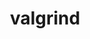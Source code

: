 ---
title: "valgrind"
layout: cache
categories: [package, develop]
meta: {"compilers": ["gcc@=11.4.0", "gcc@=13.2.0"], "num_specs": 28, "num_specs_by_stack": {"e4s": 10, "e4s-neoverse_v1": 6, "ml-linux-aarch64-cpu": 3, "ml-linux-aarch64-cuda": 3, "ml-linux-x86_64-cpu": 3, "ml-linux-x86_64-cuda": 3, "root": 28}, "oss": ["ubuntu22.04", "ubuntu24.04"], "platforms": ["linux"], "stacks": ["e4s", "e4s-neoverse_v1", "ml-linux-aarch64-cpu", "ml-linux-aarch64-cuda", "ml-linux-x86_64-cpu", "ml-linux-x86_64-cuda", "root"], "targets": ["aarch64", "neoverse_v1", "x86_64_v3"], "versions": ["3.23.0"]}
spec_details: [{"compiler": "gcc@=11.4.0", "hash": "3ma36j4rsyqb4hg4ibckqonrgly2wyal", "os": "ubuntu22.04", "platform": "linux", "size": "-", "stacks": ["e4s", "root"], "target": "x86_64_v3", "variants": ["+boost", "build_system=autotools", "libs=shared,static", "+mpi", "+only64bit", "~ubsan"], "versions": ["3.23.0"]}, {"compiler": "gcc@=13.2.0", "hash": "3tz5pj6aj3yubvgdgd2heuregceuqpie", "os": "ubuntu24.04", "platform": "linux", "size": "-", "stacks": ["ml-linux-aarch64-cuda", "root"], "target": "aarch64", "variants": ["+boost", "build_system=autotools", "libs=shared,static", "+mpi", "+only64bit", "~ubsan"], "versions": ["3.23.0"]}, {"compiler": "gcc@=11.4.0", "hash": "7bx42n73bimlpkgk3enpdyx5muxldpfz", "os": "ubuntu22.04", "platform": "linux", "size": "-", "stacks": ["e4s-neoverse_v1", "root"], "target": "neoverse_v1", "variants": ["+boost", "build_system=autotools", "libs=shared,static", "+mpi", "+only64bit", "~ubsan"], "versions": ["3.23.0"]}, {"compiler": "gcc@=11.4.0", "hash": "7eyr4v2sobhl5n6cjoccbjs3x64vtub6", "os": "ubuntu22.04", "platform": "linux", "size": "-", "stacks": ["e4s", "root"], "target": "x86_64_v3", "variants": ["+boost", "build_system=autotools", "libs=shared,static", "+mpi", "+only64bit", "~ubsan"], "versions": ["3.23.0"]}, {"compiler": "gcc@=11.4.0", "hash": "ctxptrysfwpkhec7nca7njfijof3ppwn", "os": "ubuntu22.04", "platform": "linux", "size": "-", "stacks": ["e4s", "root"], "target": "x86_64_v3", "variants": ["+boost", "build_system=autotools", "libs=shared,static", "+mpi", "+only64bit", "~ubsan"], "versions": ["3.23.0"]}, {"compiler": "gcc@=11.4.0", "hash": "dfvgnqncwyesl2pni5jnvcvj2ssnbkhz", "os": "ubuntu22.04", "platform": "linux", "size": "-", "stacks": ["e4s", "root"], "target": "x86_64_v3", "variants": ["+boost", "build_system=autotools", "libs=shared,static", "+mpi", "+only64bit", "~ubsan"], "versions": ["3.23.0"]}, {"compiler": "gcc@=11.4.0", "hash": "dvjygtrsj2lrk3tszey2fs2pkrpyibp3", "os": "ubuntu22.04", "platform": "linux", "size": "-", "stacks": ["e4s-neoverse_v1", "root"], "target": "neoverse_v1", "variants": ["+boost", "build_system=autotools", "libs=shared,static", "+mpi", "+only64bit", "~ubsan"], "versions": ["3.23.0"]}, {"compiler": "gcc@=11.4.0", "hash": "e24x6ribzsmfzmjni3ft3tgekrsaql3u", "os": "ubuntu22.04", "platform": "linux", "size": "-", "stacks": ["e4s-neoverse_v1", "root"], "target": "neoverse_v1", "variants": ["+boost", "build_system=autotools", "libs=shared,static", "+mpi", "+only64bit", "~ubsan"], "versions": ["3.23.0"]}, {"compiler": "gcc@=13.2.0", "hash": "ga5kpliojeximmdvpk4yh2swdsugzma6", "os": "ubuntu24.04", "platform": "linux", "size": "-", "stacks": ["ml-linux-x86_64-cpu", "root"], "target": "x86_64_v3", "variants": ["+boost", "build_system=autotools", "libs=shared,static", "+mpi", "+only64bit", "~ubsan"], "versions": ["3.23.0"]}, {"compiler": "gcc@=13.2.0", "hash": "gcjzvzoerh6raqwg4rlln76xt3gvjnqp", "os": "ubuntu24.04", "platform": "linux", "size": "-", "stacks": ["ml-linux-aarch64-cpu", "root"], "target": "aarch64", "variants": ["+boost", "build_system=autotools", "libs=shared,static", "+mpi", "+only64bit", "~ubsan"], "versions": ["3.23.0"]}, {"compiler": "gcc@=13.2.0", "hash": "gzvighaxn2tbc7ownufeph56rs7rjwyb", "os": "ubuntu24.04", "platform": "linux", "size": "-", "stacks": ["ml-linux-x86_64-cpu", "root"], "target": "x86_64_v3", "variants": ["+boost", "build_system=autotools", "libs=shared,static", "+mpi", "+only64bit", "~ubsan"], "versions": ["3.23.0"]}, {"compiler": "gcc@=11.4.0", "hash": "hitffcj6xbbfln5dzydn6lzoin2z3qol", "os": "ubuntu22.04", "platform": "linux", "size": "-", "stacks": ["e4s", "root"], "target": "x86_64_v3", "variants": ["+boost", "build_system=autotools", "libs=shared,static", "+mpi", "+only64bit", "~ubsan"], "versions": ["3.23.0"]}, {"compiler": "gcc@=13.2.0", "hash": "jrlr6lokh5grt2kdbevfmcdizqjnb5uf", "os": "ubuntu24.04", "platform": "linux", "size": "-", "stacks": ["ml-linux-aarch64-cpu", "root"], "target": "aarch64", "variants": ["+boost", "build_system=autotools", "libs=shared,static", "+mpi", "+only64bit", "~ubsan"], "versions": ["3.23.0"]}, {"compiler": "gcc@=11.4.0", "hash": "kwzhiysap4jxglbha75lsm6sg5qx23cg", "os": "ubuntu22.04", "platform": "linux", "size": "-", "stacks": ["e4s", "root"], "target": "x86_64_v3", "variants": ["+boost", "build_system=autotools", "libs=shared,static", "+mpi", "+only64bit", "~ubsan"], "versions": ["3.23.0"]}, {"compiler": "gcc@=13.2.0", "hash": "lvh5vcwalkt2rq4dbf5riye3suddb5bs", "os": "ubuntu24.04", "platform": "linux", "size": "-", "stacks": ["ml-linux-x86_64-cpu", "root"], "target": "x86_64_v3", "variants": ["+boost", "build_system=autotools", "libs=shared,static", "+mpi", "+only64bit", "~ubsan"], "versions": ["3.23.0"]}, {"compiler": "gcc@=11.4.0", "hash": "m45vz27hmhgcliwwckubd6rohf56a7w5", "os": "ubuntu22.04", "platform": "linux", "size": "-", "stacks": ["e4s-neoverse_v1", "root"], "target": "neoverse_v1", "variants": ["+boost", "build_system=autotools", "libs=shared,static", "+mpi", "+only64bit", "~ubsan"], "versions": ["3.23.0"]}, {"compiler": "gcc@=11.4.0", "hash": "mabqwwfzazpfjkqwmgjr3rpjye3b6tma", "os": "ubuntu22.04", "platform": "linux", "size": "-", "stacks": ["e4s-neoverse_v1", "root"], "target": "neoverse_v1", "variants": ["+boost", "build_system=autotools", "libs=shared,static", "+mpi", "+only64bit", "~ubsan"], "versions": ["3.23.0"]}, {"compiler": "gcc@=13.2.0", "hash": "mtdxws7oczywgz3klle7dmqptfpur67j", "os": "ubuntu24.04", "platform": "linux", "size": "-", "stacks": ["ml-linux-aarch64-cpu", "root"], "target": "aarch64", "variants": ["+boost", "build_system=autotools", "libs=shared,static", "+mpi", "+only64bit", "~ubsan"], "versions": ["3.23.0"]}, {"compiler": "gcc@=13.2.0", "hash": "pqcihnvhcfvjz4qxdgygqssa7hqfsfwp", "os": "ubuntu24.04", "platform": "linux", "size": "-", "stacks": ["ml-linux-x86_64-cuda", "root"], "target": "x86_64_v3", "variants": ["+boost", "build_system=autotools", "libs=shared,static", "+mpi", "+only64bit", "~ubsan"], "versions": ["3.23.0"]}, {"compiler": "gcc@=11.4.0", "hash": "rzsxcvpvhvlbsjppe7tcrprgdhvqhwfg", "os": "ubuntu22.04", "platform": "linux", "size": "-", "stacks": ["e4s", "root"], "target": "x86_64_v3", "variants": ["+boost", "build_system=autotools", "libs=shared,static", "+mpi", "+only64bit", "~ubsan"], "versions": ["3.23.0"]}, {"compiler": "gcc@=13.2.0", "hash": "sffyt7cv7t6hli35mtrnutot5jri7qzw", "os": "ubuntu24.04", "platform": "linux", "size": "-", "stacks": ["ml-linux-aarch64-cuda", "root"], "target": "aarch64", "variants": ["+boost", "build_system=autotools", "libs=shared,static", "+mpi", "+only64bit", "~ubsan"], "versions": ["3.23.0"]}, {"compiler": "gcc@=13.2.0", "hash": "spq5qi2nw3tzhhyfdtpe3zlrnkeg5zju", "os": "ubuntu24.04", "platform": "linux", "size": "-", "stacks": ["ml-linux-x86_64-cuda", "root"], "target": "x86_64_v3", "variants": ["+boost", "build_system=autotools", "libs=shared,static", "+mpi", "+only64bit", "~ubsan"], "versions": ["3.23.0"]}, {"compiler": "gcc@=11.4.0", "hash": "tlb5yswk6mkyguhmr22jssn3sojafz5g", "os": "ubuntu22.04", "platform": "linux", "size": "-", "stacks": ["e4s", "root"], "target": "x86_64_v3", "variants": ["+boost", "build_system=autotools", "libs=shared,static", "+mpi", "+only64bit", "~ubsan"], "versions": ["3.23.0"]}, {"compiler": "gcc@=13.2.0", "hash": "txvgefysaube6uwnzcc3m4z47ozedwjw", "os": "ubuntu24.04", "platform": "linux", "size": "-", "stacks": ["ml-linux-x86_64-cuda", "root"], "target": "x86_64_v3", "variants": ["+boost", "build_system=autotools", "libs=shared,static", "+mpi", "+only64bit", "~ubsan"], "versions": ["3.23.0"]}, {"compiler": "gcc@=11.4.0", "hash": "ugxj5nku33hwcklvzq4xgfbudvbgeeg3", "os": "ubuntu22.04", "platform": "linux", "size": "-", "stacks": ["e4s", "root"], "target": "x86_64_v3", "variants": ["+boost", "build_system=autotools", "libs=shared,static", "+mpi", "+only64bit", "~ubsan"], "versions": ["3.23.0"]}, {"compiler": "gcc@=13.2.0", "hash": "us64vvzhkxcbtf27kkfntzhkyh7slnce", "os": "ubuntu24.04", "platform": "linux", "size": "-", "stacks": ["ml-linux-aarch64-cuda", "root"], "target": "aarch64", "variants": ["+boost", "build_system=autotools", "libs=shared,static", "+mpi", "+only64bit", "~ubsan"], "versions": ["3.23.0"]}, {"compiler": "gcc@=11.4.0", "hash": "uvr7lih5jneb6kon6zmdyxudxnq6znb5", "os": "ubuntu22.04", "platform": "linux", "size": "-", "stacks": ["e4s", "root"], "target": "x86_64_v3", "variants": ["+boost", "build_system=autotools", "libs=shared,static", "+mpi", "+only64bit", "~ubsan"], "versions": ["3.23.0"]}, {"compiler": "gcc@=11.4.0", "hash": "v2kfwfcwdpbscnfkvr5neapg45pqnyiu", "os": "ubuntu22.04", "platform": "linux", "size": "-", "stacks": ["e4s-neoverse_v1", "root"], "target": "neoverse_v1", "variants": ["+boost", "build_system=autotools", "libs=shared,static", "+mpi", "+only64bit", "~ubsan"], "versions": ["3.23.0"]}]
---